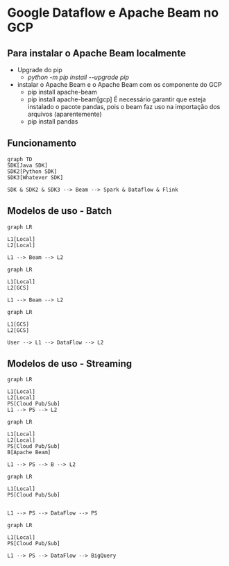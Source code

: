 # Google Dataflow e Apache Beam no GCP

## Para instalar o Apache Beam localmente

- Upgrade do pip
    - *python -m pip install --upgrade pip*
- instalar o Apache Beam e o Apache Beam com os componente do GCP
    - pip install apache-beam
    - pip install apache-beam[gcp]
    É necessário garantir que esteja instalado o pacote pandas, pois o beam faz uso na importação dos arquivos (aparentemente)    
    - pip install pandas


## Funcionamento
```mermaid
graph TD
SDK[Java SDK]
SDK2[Python SDK]
SDK3[Whatever SDK]

SDK & SDK2 & SDK3 --> Beam --> Spark & Dataflow & Flink

```

## Modelos de uso - Batch

```mermaid
graph LR

L1[Local]
L2[Local]

L1 --> Beam --> L2

```

```mermaid
graph LR

L1[Local]
L2[GCS]

L1 --> Beam --> L2

```

```mermaid
graph LR

L1[GCS]
L2[GCS]

User --> L1 --> DataFlow --> L2

```

## Modelos de uso - Streaming

```mermaid
graph LR

L1[Local]
L2[Local]
PS[Cloud Pub/Sub]
L1 --> PS --> L2

```

```mermaid
graph LR

L1[Local]
L2[Local]
PS[Cloud Pub/Sub]
B[Apache Beam]

L1 --> PS --> B --> L2

```

```mermaid
graph LR

L1[Local]
PS[Cloud Pub/Sub]


L1 --> PS --> DataFlow --> PS

```

```mermaid
graph LR

L1[Local]
PS[Cloud Pub/Sub]

L1 --> PS --> DataFlow --> BigQuery

```

